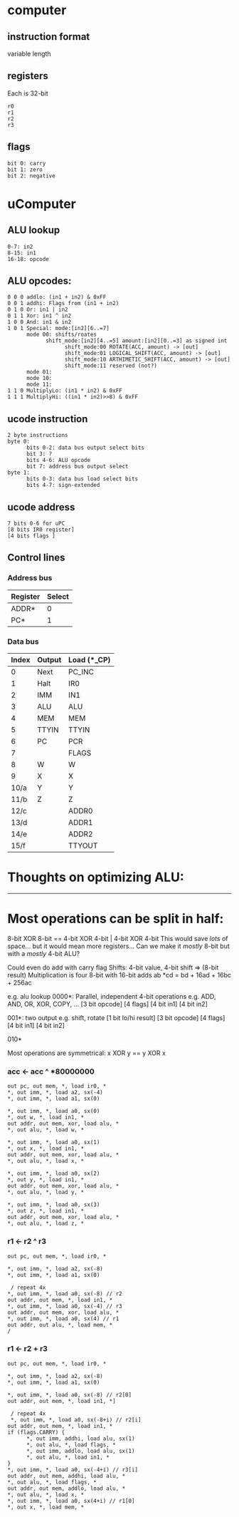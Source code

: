 


# computer  

## instruction format
variable length

## registers
Each is 32-bit
```
r0
r1
r2
r3
```

## flags
```
bit 0: carry
bit 1: zero
bit 2: negative
```

# uComputer

## ALU lookup
```
0-7: in2
8-15: in1
16-18: opcode
```

## ALU opcodes:
```
0 0 0 addlo: (in1 + in2) & 0xFF
0 0 1 addhi: Flags from (in1 + in2)
0 1 0 Or: in1 | in2
0 1 1 Xor: in1 ^ in2
1 0 0 And: in1 & in2
1 0 1 Special: mode:[in2][6..=7]
      mode 00: shifts/roates
            shift_mode:[in2][4..=5] amount:[in2][0..=3] as signed int
                  shift_mode:00 ROTATE(ACC, amount) -> [out]
                  shift_mode:01 LOGICAL_SHIFT(ACC, amount) -> [out]
                  shift_mode:10 ARTHIMETIC_SHIFT(ACC, amount) -> [out]
                  shift_mode:11 reserved (not?)
      mode 01:
      mode 10:
      mode 11:
1 1 0 MultiplyLo: (in1 * in2) & 0xFF
1 1 1 MultiplyHi: ((in1 * in2)>>8) & 0xFF
```

## ucode instruction
```
2 byte instructions
byte 0:
      bits 0-2: data bus output select bits
      bit 3: ?
      bits 4-6: ALU opcode
      bit 7: address bus output select
byte 1:
      bits 0-3: data bus load select bits
      bits 4-7: sign-extended
```
## ucode address
```
7 bits 0-6 for uPC
[8 bits IR0 register]
[4 bits flags ]
```

## Control lines

### Address bus

| Register | Select |
| -------  | ------ |
|  ADDR*    | 0 |
|  PC*      | 1 |

### Data bus

| Index  | Output | Load (*_CP) |
| -----  | ---- | -----  |
| 0    |  Next   |   PC_INC    |
| 1    |  Halt   | IR0       |
| 2    |  IMM    |   IN1    |
| 3    |  ALU    |    ALU   |
| 4    |  MEM    |   MEM    |
| 5    |  TTYIN  |   TTYIN    |
| 6    |  PC   |   PCR    |
| 7    |     |     FLAGS  |
| 8    |   W  |   W    |
| 9    |    X |    X   |
| 10/a    |  Y   |   Y    |
| 11/b    |  Z   |    Z   |
| 12/c    |     |   ADDR0    |
| 13/d    |     |    ADDR1   |
| 14/e    |     |  ADDR2    |
| 15/f    |     |   TTYOUT    |


 

# Thoughts on optimizing ALU:
---------
# Most operations can be split in half:
8-bit XOR 8-bit == 4-bit XOR 4-bit | 4-bit XOR 4-bit
This would save *lots* of space... but it would mean more registers...
Can we make it *mostly* 8-bit but with a *mostly* 4-bit ALU?

Could even do add with carry flag
Shifts: 
4-bit value, 4-bit shift => (8-bit result)
Multiplication is four 8-bit with 16-bit adds
ab *cd = bd + 16ad + 16bc + 256ac

e.g. alu lookup
0000*: Parallel, independent 4-bit operations e.g. ADD, AND, OR, XOR, COPY, ...
[3 bit opcode]
[4 flags]
[4 bit in1]
[4 bit in2]

001*: two output e.g. shift, rotate
[1 bit lo/hi result]
[3 bit opcode]
[4 flags]
[4 bit in1]
[4 bit in2]

010*

Most operations are symmetrical:
x XOR y == y XOR x


### acc <- acc ^ *80000000
```
out pc, out mem, *, load ir0, *
*, out imm, *, load a2, sx(-4)
*, out imm, *, load a1, sx(0)

*, out imm, *, load a0, sx(0)
*, out w, *, load in1, *
out addr, out mem, xor, load alu, *
*, out alu, *, load w, *

*, out imm, *, load a0, sx(1)
*, out x, *, load in1, *
out addr, out mem, xor, load alu, *
*, out alu, *, load x, *

*, out imm, *, load a0, sx(2)
*, out y, *, load in1, *
out addr, out mem, xor, load alu, *
*, out alu, *, load y, *

*, out imm, *, load a0, sx(3)
*, out z, *, load in1, *
out addr, out mem, xor, load alu, *
*, out alu, *, load z, *
```

### r1 <- r2 ^ r3
```
out pc, out mem, *, load ir0, *

*, out imm, *, load a2, sx(-8)
*, out imm, *, load a1, sx(0)

 / repeat 4x
*, out imm, *, load a0, sx(-8) // r2
out addr, out mem, *, load in1, *
*, out imm, *, load a0, sx(-4) // r3
out addr, out mem, xor, load alu, *
*, out imm, *, load a0, sx(4) // r1
out addr, out alu, *, load mem, *
/
```

### r1 <- r2 + r3
```
out pc, out mem, *, load ir0, *

*, out imm, *, load a2, sx(-8)
*, out imm, *, load a1, sx(0)

*, out imm, *, load a0, sx(-8) // r2[0]
out addr, out mem, *, load in1, *]

 / repeat 4x
 *, out imm, *, load a0, sx(-8+i) // r2[i]
out addr, out mem, *, load in1, *
if (flags.CARRY) {
      *, out imm, addhi, load alu, sx(1)
      *, out alu, *, load flags, *
      *, out imm, addlo, load alu, sx(1)
      *, out alu, *, load in1, *
}
*, out imm, *, load a0, sx(-4+i) // r3[i]
out addr, out mem, addhi, load alu, *
*, out alu, *, load flags, *
out addr, out mem, addlo, load alu, *
*, out alu, *, load x, *
*, out imm, *, load a0, sx(4+i) // r1[0]
*, out x, *, load mem, *
```